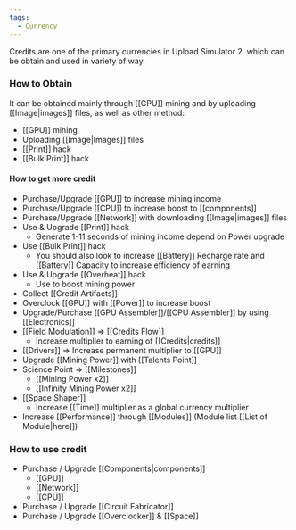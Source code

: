 ```yaml
---
tags:
  - Currency
---
```

Credits are one of the primary currencies in Upload Simulator 2. which can be obtain and used in variety of way.

### How to Obtain
It can be obtained mainly through [[GPU]] mining and by uploading [[Image|images]] files, as well as other method:
- [[GPU]] mining
- Uploading [[Image|Images]] files
- [[Print]] hack
- [[Bulk Print]] hack

#### How to get more credit
- Purchase/Upgrade [[GPU]] to increase mining income
- Purchase/Upgrade [[CPU]] to increase boost to [[components]]
- Purchase/Upgrade [[Network]] with downloading [[Image|images]] files
- Use & Upgrade [[Print]] hack
	- Generate 1-11 seconds of mining income depend on Power upgrade
- Use [[Bulk Print]] hack
	- You should also look to increase [[Battery]] Recharge rate and [[Battery]] Capacity to increase efficiency of earning
- Use & Upgrade [[Overheat]] hack
	- Use to boost mining power
- Collect [[Credit Artifacts]]
- Overclock [[GPU]] with [[Power]] to increase boost
- Upgrade/Purchase [[GPU Assembler]]/[[CPU Assembler]] by using [[Electronics]]
- [[Field Modulation]] $\Rightarrow$ [[Credits Flow]]
	- Increase multiplier to earning of [[Credits|credits]] 
- [[Drivers]] $\Rightarrow$ Increase permanent multiplier to [[GPU]]
- Upgrade [[Mining Power]] with [[Talents Point]]
- Science Point $\Rightarrow$ [[Milestones]]
	- [[Mining Power x2]]
	- [[Infinity Mining Power x2]]
- [[Space Shaper]]
	- Increase [[Time]] multiplier as a global currency multiplier
- Increase [[Performance]] through [[Modules]] (Module list [[List of Module|here]])


### How to use credit
- Purchase / Upgrade [[Components|components]]
	- [[GPU]]
	- [[Network]]
	- [[CPU]]
- Purchase / Upgrade [[Circuit Fabricator]]
- Purchase / Upgrade [[Overclocker]] & [[Space]]
